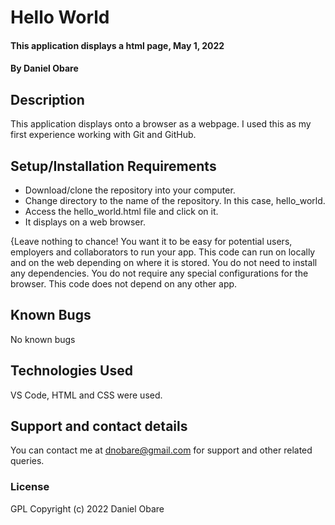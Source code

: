 # Hello World
#### This application displays a html page, May 1, 2022
#### By Daniel Obare
## Description
This application displays onto a browser as a webpage. I used this as my first experience working with Git and GitHub.
## Setup/Installation Requirements
* Download/clone the repository into your computer.
* Change directory to the name of the repository. In this case, hello_world.
* Access the hello_world.html file and click on it.
* It displays on a web browser.

{Leave nothing to chance! You want it to be easy for potential users, employers and collaborators to run your app. This code can run on locally and on the web depending on where it is stored. You do not need to install any dependencies. You do not require any special configurations for the browser. This code does not depend on any other app.
## Known Bugs
No known bugs
## Technologies Used
VS Code, HTML and CSS were used.
## Support and contact details
You can contact me at dnobare@gmail.com for support and other related queries.
### License
GPL
Copyright (c) 2022 Daniel Obare
